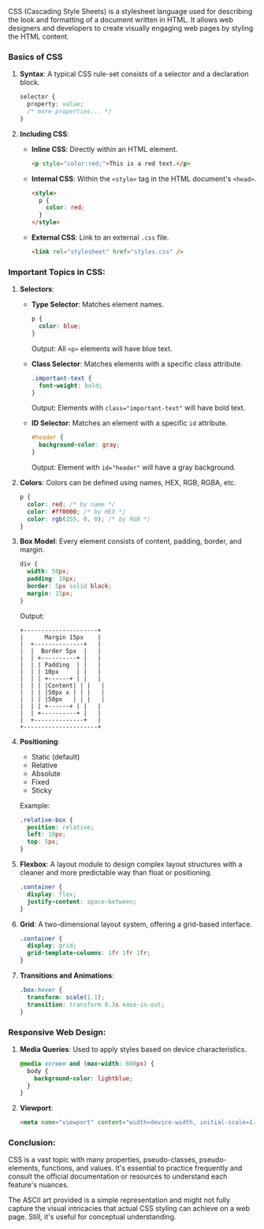 CSS (Cascading Style Sheets) is a stylesheet language used for describing the look and formatting of a document written in HTML. It allows web designers and developers to create visually engaging web pages by styling the HTML content.

### **Basics of CSS**

1. **Syntax**:
   A typical CSS rule-set consists of a selector and a declaration block.

   ```css
   selector {
     property: value;
     /* more properties... */
   }
   ```

2. **Including CSS**:
   - **Inline CSS**: Directly within an HTML element.
     ```html
     <p style="color:red;">This is a red text.</p>
     ```
   - **Internal CSS**: Within the `<style>` tag in the HTML document's `<head>`.
     ```html
     <style>
       p {
         color: red;
       }
     </style>
     ```
   - **External CSS**: Link to an external `.css` file.
     ```html
     <link rel="stylesheet" href="styles.css" />
     ```

### **Important Topics in CSS**:

1. **Selectors**:

   - **Type Selector**: Matches element names.

     ```css
     p {
       color: blue;
     }
     ```

     Output: All `<p>` elements will have blue text.

   - **Class Selector**: Matches elements with a specific class attribute.

     ```css
     .important-text {
       font-weight: bold;
     }
     ```

     Output: Elements with `class="important-text"` will have bold text.

   - **ID Selector**: Matches an element with a specific `id` attribute.
     ```css
     #header {
       background-color: gray;
     }
     ```
     Output: Element with `id="header"` will have a gray background.

2. **Colors**:
   Colors can be defined using names, HEX, RGB, RGBA, etc.

   ```css
   p {
     color: red; /* by name */
     color: #ff0000; /* by HEX */
     color: rgb(255, 0, 0); /* by RGB */
   }
   ```

3. **Box Model**:
   Every element consists of content, padding, border, and margin.

   ```css
   div {
     width: 50px;
     padding: 10px;
     border: 5px solid black;
     margin: 15px;
   }
   ```

   Output:

   ```
   +---------------------+
   |      Margin 15px    |
   |  +--------------+   |
   |  |  Border 5px  |   |
   |  | +----------+ |   |
   |  | | Padding  | |   |
   |  | | 10px     | |   |
   |  | | +------+ | |   |
   |  | | |Content| | |   |
   |  | | |50px x | | |   |
   |  | | |50px   | | |   |
   |  | | +------+ | |   |
   |  | +----------+ |   |
   |  +--------------+   |
   +---------------------+
   ```

4. **Positioning**:

   - Static (default)
   - Relative
   - Absolute
   - Fixed
   - Sticky

   Example:

   ```css
   .relative-box {
     position: relative;
     left: 10px;
     top: 5px;
   }
   ```

5. **Flexbox**:
   A layout module to design complex layout structures with a cleaner and more predictable way than float or positioning.

   ```css
   .container {
     display: flex;
     justify-content: space-between;
   }
   ```

6. **Grid**:
   A two-dimensional layout system, offering a grid-based interface.

   ```css
   .container {
     display: grid;
     grid-template-columns: 1fr 1fr 1fr;
   }
   ```

7. **Transitions and Animations**:
   ```css
   .box:hover {
     transform: scale(1.1);
     transition: transform 0.3s ease-in-out;
   }
   ```

### **Responsive Web Design**:

1. **Media Queries**: Used to apply styles based on device characteristics.

   ```css
   @media screen and (max-width: 600px) {
     body {
       background-color: lightblue;
     }
   }
   ```

2. **Viewport**:
   ```html
   <meta name="viewport" content="width=device-width, initial-scale=1.0" />
   ```

### **Conclusion**:

CSS is a vast topic with many properties, pseudo-classes, pseudo-elements, functions, and values. It's essential to practice frequently and consult the official documentation or resources to understand each feature's nuances.

The ASCII art provided is a simple representation and might not fully capture the visual intricacies that actual CSS styling can achieve on a web page. Still, it's useful for conceptual understanding.
